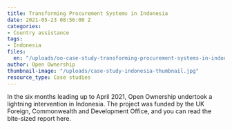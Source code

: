 ```yaml
---
title: Transforming Procurement Systems in Indonesia
date: 2021-05-23 08:56:00 Z
categories:
- Country assistance
tags:
- Indonesia
files:
  en: "/uploads/oo-case-study-transforming-procurement-systems-in-indonesia-2021-09.pdf"
author: Open Ownership
thumbnail-image: "/uploads/case-study-indonesia-thumbnail.jpg"
resource_type: Case studies
---
```


In the six months leading up to April 2021, Open Ownership undertook a lightning intervention in Indonesia. The project was funded by the UK Foreign, Commonwealth and Development Office, and you can read the bite-sized report here.